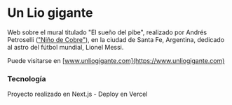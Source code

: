 # Un Lio gigante
Web sobre el mural titulado "El sueño del pibe", realizado por Andrés Petroselli (["Niño de Cobre"](https://www.instagram.com/cobreart/)), en la ciudad de Santa Fe, Argentina, dedicado al astro del fútbol mundial, Lionel Messi.

Puede visitarse en [www.unliogigante.com](https://www.unliogigante.com) 
### Tecnología
Proyecto realizado en Next.js - Deploy en Vercel